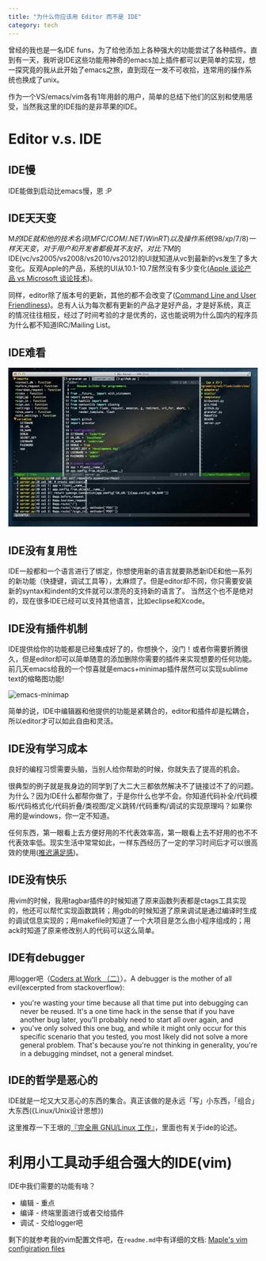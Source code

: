 ```yaml
---
title: "为什么你应该用 Editor 而不是 IDE"
category: tech
---
```


曾经的我也是一名IDE funs，为了给他添加上各种强大的功能尝试了各种插件。直到有一天，我听说IDE这些功能用神奇的emacs加上插件都可以更简单的实现，想一探究竟的我从此开始了emacs之旅，直到现在一发不可收拾，连常用的操作系统也换成了unix。

作为一个VS/emacs/vim各有1年用龄的用户，简单的总结下他们的区别和使用感受，当然我这里的IDE指的是非苹果的IDE。

Editor v.s. IDE
===============

IDE慢
----
IDE能做到启动比emacs慢，恩 :P

IDE天天变
---------
M$的IDE就和他的技术名词(MFC/COM/.NET/WinRT)以及操作系统(98/xp/7/8)一样天天变，对于用户和开发者都极其不友好，对比下M$的IDE(vc/vs2005/vs2008/vs2010/vs2012)的UI就知道从vc到最新的vs发生了多大变化。反观Apple的产品，系统的UI从10.1-10.7居然没有多少变化([Apple 谈论产品 vs Microsoft 谈论技术](http://chinese.catchen.me/2010/02/apple-vs-microsoft.html))。

同样，editor除了版本号的更新，其他的都不会改变了([Command Line and User Friendliness](http://www.terminally-incoherent.com/blog/2012/05/30/command-line-and-user-friendliness/))。总有人认为每次都有更新的产品才是好产品，才是好系统，真正的情况往往相反，经过了时间考验的才是优秀的，这也能说明为什么国内的程序员为什么都不知道IRC/Mailing List。

IDE难看
-------
![vim](/assets/images/vim.jpg)

IDE没有复用性
------------
IDE一般都和一个语言进行了绑定，你想使用新的语言就要熟悉新IDE和他一系列的新功能（快捷键，调试工具等），太麻烦了。但是editor却不同，你只需要安装新的syntax和indent的文件就可以漂亮的支持新的语言了。
当然这个也不是绝对的，现在很多IDE已经可以支持其他语言，比如eclipse和Xcode。

IDE没有插件机制
--------------
IDE提供给你的功能都是已经集成好了的，你想换个，没门！或者你需要折腾很久，但是editor却可以简单随意的添加删除你需要的插件来实现想要的任何功能。前几天emacs给我的一个惊喜就是emacs+minimap插件居然可以实现sublime text的缩略图功能!

![emacs-minimap](http://randomsample.de/minimap1.jpg)

简单的说，IDE中编辑器和他提供的功能是紧耦合的，editor和插件却是松耦合，所以editor才可以如此自由和灵活。

IDE没有学习成本
--------------
良好的编程习惯需要头脑，当别人给你帮助的时候，你就失去了提高的机会。

很典型的例子就是我身边的同学到了大二大三都依然解决不了链接过不了的问题。为什么？因为IDE什么都帮你做了，于是你什么也学不会。你知道代码补全/代码模板/代码格式化/代码折叠/类视图/定义跳转/代码重构/调试的实现原理吗？如果你用的是windows，你一定不知道。

任何东西，第一眼看上去方便好用的不代表效率高，第一眼看上去不好用的也不不代表效率低。现实生活中常常如此，一样东西经历了一定的学习时间后才可以很高效的使用([推迟满足感](http://www.lixiaolai.com/archives/426.html))。

IDE没有快乐
-----------
用vim的时候，我用tagbar插件的时候知道了原来函数列表都是ctags工具实现的，他还可以帮忙实现函数跳转；用gdb的时候知道了原来调试是通过编译时生成的调试信息实现的；用makefile时知道了一个大项目是怎么由小程序组成的；用ack时知道了原来修改别人的代码可以这么简单。

IDE有debugger
------------
用logger吧（[Coders at Work （二）](http://wangcong.org/blog/archives/949)）。A debugger is the mother of all evil(excerpted from stackoverflow):

* you're wasting your time because all that time put into debugging can never be reused. It's a one time hack in the sense that if you have another bug later, you'll probably need to start all over again, and
* you've only solved this one bug, and while it might only occur for this specific scenario that you tested, you most likely did not solve a more general problem. That's because you're not thinking in generality, you're in a debugging mindset, not a general mindset.

IDE的哲学是恶心的
---------------
IDE就是一坨又大又恶心的东西的集合。真正该做的是永远「写」小东西，「组合」大东西(《Linux/Unix设计思想》)

这里推荐一下王垠的[『完全用 GNU/Linux 工作』](http://shaohui.ycool.com/post.21909.html)，里面也有关于ide的论述。

利用小工具动手组合强大的IDE(vim)
===============================
IDE中我们需要的功能有啥？

* 编辑 - 重点
* 编译 - 终端里面进行或者交给插件
* 调试 - 交给logger吧

剩下的就参考我的vim配置文件吧，在`readme.md`中有详细的文档:
[Maple's vim configiration files](https://github.com/humiaozuzu/dot-vimrc)
